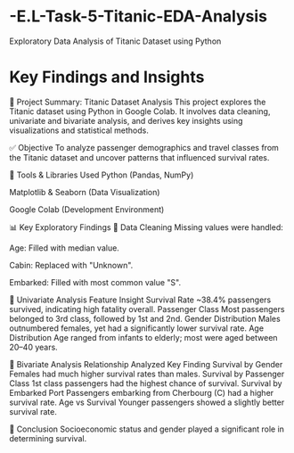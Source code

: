 # -E.L-Task-5-Titanic-EDA-Analysis
Exploratory Data Analysis of Titanic Dataset using Python

# Key Findings and Insights

📝 Project Summary: Titanic Dataset Analysis
This project explores the Titanic dataset using Python in Google Colab. It involves data cleaning, univariate and bivariate analysis, and derives key insights using visualizations and statistical methods.

✅ Objective
To analyze passenger demographics and travel classes from the Titanic dataset and uncover patterns that influenced survival rates.

🔧 Tools & Libraries Used
Python (Pandas, NumPy)

Matplotlib & Seaborn (Data Visualization)

Google Colab (Development Environment)

📊 Key Exploratory Findings
🔹 Data Cleaning
Missing values were handled:

Age: Filled with median value.

Cabin: Replaced with "Unknown".

Embarked: Filled with most common value "S".

🔹 Univariate Analysis
Feature	Insight
Survival Rate	~38.4% passengers survived, indicating high fatality overall.
Passenger Class	Most passengers belonged to 3rd class, followed by 1st and 2nd.
Gender Distribution	Males outnumbered females, yet had a significantly lower survival rate.
Age Distribution	Age ranged from infants to elderly; most were aged between 20–40 years.

🔹 Bivariate Analysis
Relationship Analyzed	Key Finding
Survival by Gender	Females had much higher survival rates than males.
Survival by Passenger Class	1st class passengers had the highest chance of survival.
Survival by Embarked Port	Passengers embarking from Cherbourg (C) had a higher survival rate.
Age vs Survival	Younger passengers showed a slightly better survival rate.

📌 Conclusion
Socioeconomic status and gender played a significant role in determining survival.
